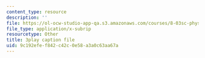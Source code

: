 ```yaml
---
content_type: resource
description: ''
file: https://ol-ocw-studio-app-qa.s3.amazonaws.com/courses/8-03sc-physics-iii-vibrations-and-waves-fall-2016/9c192efef842c42c0e58a3a0c63aa67a_4ysFC9vd3GE.srt
file_type: application/x-subrip
resourcetype: Other
title: 3play caption file
uid: 9c192efe-f842-c42c-0e58-a3a0c63aa67a
---
```

